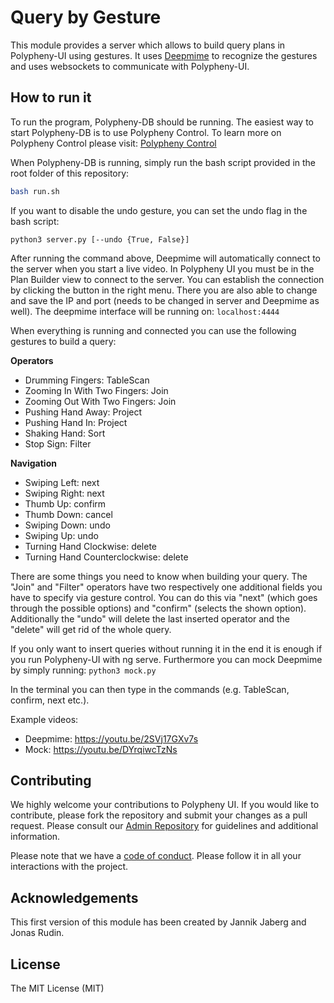 # Query by Gesture

This module provides a server which allows to build query plans in Polypheny-UI using gestures. It uses [Deepmime](http://deepmime.org) to recognize the gestures and uses websockets to communicate with Polypheny-UI.

## How to run it
To run the program, Polypheny-DB should be running. The easiest way to start Polypheny-DB is to use Polypheny Control. To learn more on Polypheny Control please visit: [Polypheny Control](https://github.com/polypheny/Polypheny-Control)

When Polypheny-DB is running, simply run the bash script provided in the root folder of this repository:

```bash
bash run.sh
```

If you want to disable the undo gesture, you can set the undo flag in the bash script:

```
python3 server.py [--undo {True, False}]
```

After running the command above, Deepmime will automatically connect to
the server when you start a live video. In Polypheny UI you must be in the Plan
Builder view to connect to the server. You can establish the connection by clicking
the button in the right menu. There you are also able to
change and save the IP and port (needs to be changed in server
and Deepmime as well). The deepmime interface will be running on:
`localhost:4444`

When everything is running and connected you can use the following gestures
to build a query:

**Operators**
- Drumming Fingers: TableScan
- Zooming In With Two Fingers: Join
- Zooming Out With Two Fingers: Join
- Pushing Hand Away: Project
- Pushing Hand In: Project
- Shaking Hand: Sort
- Stop Sign: Filter

**Navigation**
- Swiping Left: next
- Swiping Right: next
- Thumb Up: confirm
- Thumb Down: cancel
- Swiping Down: undo
- Swiping Up: undo
- Turning Hand Clockwise: delete
- Turning Hand Counterclockwise: delete

There are some things you need to know when building your query. The "Join"
and "Filter" operators have two respectively one additional fields you have to
specify via gesture control. You can do this via "next" (which goes through
the possible options) and "confirm" (selects the shown option). Additionally the
"undo" will delete the last inserted operator and the "delete" will get rid of the
whole query.

If you only want to insert queries without running it in the end it is enough if
you run Polypheny-UI with ng serve. Furthermore you can mock Deepmime by
simply running: `python3 mock.py`

In the terminal you can then type in the commands (e.g. TableScan, confirm,
next etc.).

Example videos:

* Deepmime: https://youtu.be/2SVj17GXv7s
* Mock: https://youtu.be/DYrqiwcTzNs


## Contributing
We highly welcome your contributions to Polypheny UI. If you would like to contribute, please fork the repository and submit your changes as a pull request. Please consult our [Admin Repository](https://github.com/polypheny/Admin) for guidelines and additional information.

Please note that we have a [code of conduct](https://github.com/polypheny/Admin/blob/master/CODE_OF_CONDUCT.md). Please follow it in all your interactions with the project. 


## Acknowledgements
This first version of this module has been created by Jannik Jaberg and Jonas Rudin.


## License
The MIT License (MIT)
